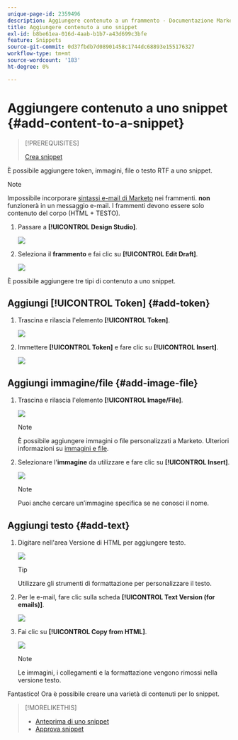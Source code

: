 ```yaml
---
unique-page-id: 2359496
description: Aggiungere contenuto a un frammento - Documentazione Marketo - Documentazione del prodotto
title: Aggiungere contenuto a uno snippet
exl-id: b8be61ea-016d-4aab-b1b7-a43d699c3bfe
feature: Snippets
source-git-commit: 0d37fbdb7d08901458c1744dc68893e155176327
workflow-type: tm+mt
source-wordcount: '183'
ht-degree: 0%

---
```


# Aggiungere contenuto a uno snippet {#add-content-to-a-snippet}

>[!PREREQUISITES]
>
>[Crea snippet](/help/marketo/product-docs/personalization/segmentation-and-snippets/snippets/create-a-snippet.md)

È possibile aggiungere token, immagini, file o testo RTF a uno snippet.

>[!NOTE]
>
>Impossibile incorporare [sintassi e-mail di Marketo](/help/marketo/product-docs/email-marketing/general/email-editor-2/email-template-syntax.md) nei frammenti. **non** funzionerà in un messaggio e-mail. I frammenti devono essere solo contenuto del corpo (HTML + TESTO).

1. Passare a **[!UICONTROL Design Studio]**.

   ![](assets/designstudio-2.png)

1. Seleziona il **frammento** e fai clic su **[!UICONTROL Edit Draft]**.

   ![](assets/image2014-9-16-9-3a34-3a58.png)

È possibile aggiungere tre tipi di contenuto a uno snippet.

## Aggiungi [!UICONTROL Token] {#add-token}

1. Trascina e rilascia l&#39;elemento **[!UICONTROL Token]**.

   ![](assets/image2014-9-16-9-3a35-3a8.png)

1. Immettere **[!UICONTROL Token]** e fare clic su **[!UICONTROL Insert]**.

   ![](assets/image2014-9-16-9-3a35-3a16.png)

## Aggiungi immagine/file {#add-image-file}

1. Trascina e rilascia l&#39;elemento **[!UICONTROL Image/File]**.

   ![](assets/image2014-9-16-9-3a35-3a25.png)

   >[!NOTE]
   >
   >È possibile aggiungere immagini o file personalizzati a Marketo. Ulteriori informazioni su [immagini e file](/help/marketo/product-docs/demand-generation/images-and-files/add-images-and-files-to-marketo.md).

1. Selezionare l&#39;**immagine** da utilizzare e fare clic su **[!UICONTROL Insert]**.

   ![](assets/image2014-9-16-9-3a35-3a33.png)

   >[!NOTE]
   >
   >Puoi anche cercare un’immagine specifica se ne conosci il nome.

## Aggiungi testo {#add-text}

1. Digitare nell&#39;area Versione di HTML per aggiungere testo.

   ![](assets/image2014-9-16-9-3a35-3a43.png)

   >[!TIP]
   >
   >Utilizzare gli strumenti di formattazione per personalizzare il testo.

1. Per le e-mail, fare clic sulla scheda **[!UICONTROL Text Version (for emails)]**.

   ![](assets/image2014-9-16-9-3a35-3a51.png)

1. Fai clic su **[!UICONTROL Copy from HTML]**.

   ![](assets/image2014-9-16-9-3a35-3a59.png)

   >[!NOTE]
   >
   >Le immagini, i collegamenti e la formattazione vengono rimossi nella versione testo.

Fantastico! Ora è possibile creare una varietà di contenuti per lo snippet.

>[!MORELIKETHIS]
>
>* [Anteprima di uno snippet](/help/marketo/product-docs/personalization/segmentation-and-snippets/snippets/preview-a-snippet.md)
>* [Approva snippet](/help/marketo/product-docs/personalization/segmentation-and-snippets/snippets/approve-a-snippet.md)
